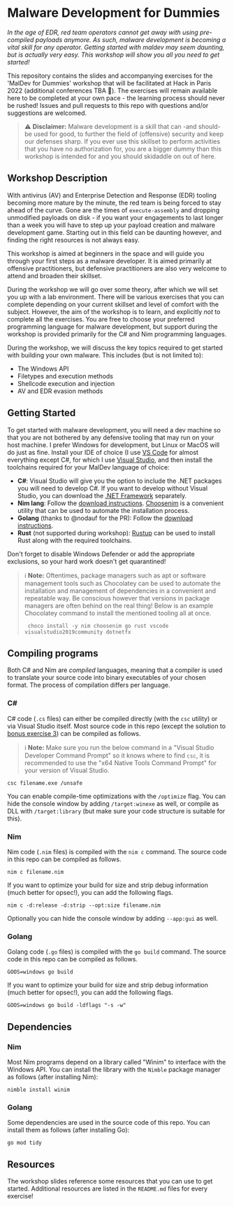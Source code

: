 # Malware Development for Dummies

*In the age of EDR, red team operators cannot get away with using pre-compiled payloads anymore. As such, malware development is becoming a vital skill for any operator. Getting started with maldev may seem daunting, but is actually very easy. This workshop will show you all you need to get started!*

This repository contains the slides and accompanying exercises for the 'MalDev for Dummies' workshop that will be facilitated at Hack in Paris 2022 (additional conferences TBA 👀). The exercises will remain available here to be completed at your own pace - the learning process should never be rushed! Issues and pull requests to this repo with questions and/or suggestions are welcomed.

> ⚠ **Disclaimer:** Malware development is a skill that can -and should- be used for good, to further the field of (offensive) security and keep our defenses sharp. If you ever use this skillset to perform activities that you have no authorization for, you are a bigger dummy than this workshop is intended for and you should skidaddle on out of here.

## Workshop Description

With antivirus (AV) and Enterprise Detection and Response (EDR) tooling becoming more mature by the minute, the red team is being forced to stay ahead of the curve. Gone are the times of `execute-assembly` and dropping unmodified payloads on disk - if you want your engagements to last longer than a week you will have to step up your payload creation and malware development game. Starting out in this field can be daunting however, and finding the right resources is not always easy.

This workshop is aimed at beginners in the space and will guide you through your first steps as a malware developer. It is aimed primarily at offensive practitioners, but defensive practitioners are also very welcome to attend and broaden their skillset. 

During the workshop we will go over some theory, after which we will set you up with a lab environment. There will be various exercises that you can complete depending on your current skillset and level of comfort with the subject. However, the aim of the workshop is to learn, and explicitly *not* to complete all the exercises. You are free to choose your preferred programming language for malware development, but support during the workshop is provided primarily for the C# and Nim programming languages.

During the workshop, we will discuss the key topics required to get started with building your own malware. This includes (but is not limited to):
- The Windows API
- Filetypes and execution methods
- Shellcode execution and injection
- AV and EDR evasion methods

## Getting Started

To get started with malware development, you will need a dev machine so that you are not bothered by any defensive tooling that may run on your host machine. I prefer Windows for development, but Linux or MacOS will do just as fine. Install your IDE of choice (I use [VS Code](https://code.visualstudio.com/) for almost everything except C#, for which I use [Visual Studio](https://visualstudio.microsoft.com/vs/community/), and then install the toolchains required for your MalDev language of choice:

- **C#**: Visual Studio will give you the option to include the .NET packages you will need to develop C#. If you want to develop without Visual Studio, you can download the [.NET Framework](https://dotnet.microsoft.com/en-us/download/dotnet-framework) separately.
- **Nim lang**: Follow the [download instructions](https://nim-lang.org/install.html). [Choosenim](https://github.com/dom96/choosenim) is a convenient utility that can be used to automate the installation process.
- **Golang** (thanks to @nodauf for the PR): Follow the [download instructions](https://go.dev/doc/install).
- **Rust** (not supported during workshop): [Rustup](https://www.rust-lang.org/tools/install) can be used to install Rust along with the required toolchains. 

Don't forget to disable Windows Defender or add the appropriate exclusions, so your hard work doesn't get quarantined!

> ℹ **Note:** Oftentimes, package managers such as apt or software management tools such as  Chocolatey can be used to automate the installation and management of dependencies in a convenient and repeatable way. Be conscious however that versions in package managers are often behind on the real thing! Below is an example Chocolatey command to install the mentioned tooling all at once.
>
> ```
>  choco install -y nim choosenim go rust vscode visualstudio2019community dotnetfx
> ```

## Compiling programs

Both C# and Nim are *compiled* languages, meaning that a compiler is used to translate your source code into binary executables of your chosen format. The process of compilation differs per language. 

### C#

C# code (`.cs` files) can either be compiled directly (with the `csc` utility) or via Visual Studio itself. Most source code in this repo (except the solution to [bonus exercise 3](./Exercises/BONUS%20Exercise%203%20-%20Basic%20EDR%20Evasion/solutions/csharp/)) can be compiled as follows.

> ℹ **Note:** Make sure you run the below command in a "Visual Studio Developer Command Prompt" so it knows where to find `csc`, it is recommended to use the "x64 Native Tools Command Prompt" for your version of Visual Studio.

```
csc filename.exe /unsafe
```

You can enable compile-time optimizations with the `/optimize` flag. You can hide the console window by adding `/target:winexe` as well, or compile as DLL with `/target:library` (but make sure your code structure is suitable for this).

### Nim

Nim code (`.nim` files) is compiled with the `nim c` command. The source code in this repo can be compiled as follows.

```
nim c filename.nim
```

If you want to optimize your build for size and strip debug information (much better for opsec!), you can add the following flags.

```
nim c -d:release -d:strip --opt:size filename.nim
```

Optionally you can hide the console window by adding `--app:gui` as well.

### Golang

Golang code (`.go` files) is compiled with the `go build` command. The source code in this repo can be compiled as follows.

```
GOOS=windows go build
```

If you want to optimize your build for size and strip debug information (much better for opsec!), you can add the following flags.

```
GOOS=windows go build -ldflags "-s -w"
```

## Dependencies

### Nim 

Most Nim programs depend on a library called "Winim" to interface with the Windows API. You can install the library with the `Nimble` package manager as follows (after installing Nim):

```
nimble install winim
```

### Golang

Some dependencies are used in the source code of this repo. You can install them as follows (after installing Go):

```
go mod tidy
```

## Resources

The workshop slides reference some resources that you can use to get started. Additional resources are listed in the `README.md` files for every exercise!
